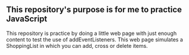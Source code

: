 <h2>
    This repository's purpose is for me to practice JavaScript
</h2>
<p>
    This repository is practice by doing a little web page with just enough content to test the use of addEventListeners.
    This web page simulates a ShoppingList in which you can add, cross or delete items.
</p>